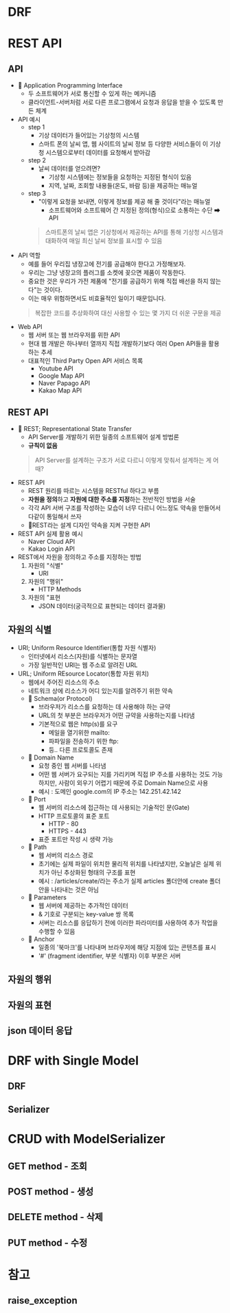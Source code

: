# DRF

# REST API
## API
- 📌 Application Programming Interface
  - 두 소프트웨어가 서로 통신할 수 있게 하는 메커니즘
  - 클라이언트-서버처럼 서로 다른 프로그램에서 요청과 응답을 받을 수 있도록 만든 체계
- API 예시
  - step 1
    - 기상 데이터가 들어있는 기상청의 시스템
    - 스마트 폰의 날씨 앱, 웹 사이트의 날씨 정보 등 다양한 서비스들이 이 기상청 시스템으로부터 데이터를 요청해서 받아감
  - step 2
    - 날씨 데이터를 얻으려면?
      - 기상청 시스템에는 정보들을 요청하는 지정된 형식이 있음
      - 지역, 날짜, 조회할 내용들(온도, 바람 등)을 제공하는 매뉴얼
  - step 3
    - "이렇게 요청을 보내면, 이렇게 정보를 제공 해 줄 것이다"라는 매뉴얼
      - 소프트웨어와 소프트웨어 간 지정된 정의(형식)으로 소통하는 수단 ➡ API
     > 스마트폰의 날씨 앱은 기상청에서 제공하는 API를 통해 기상청 시스템과 대화하여 매일 최신 날씨 정보를 표시할 수 있음
- API 역할
  - 예를 들어 우리집 냉장고에 전기를 공급해야 한다고 가정해보자.
  - 우리는 그냥 냉장고의 플러그를 소켓에 꽂으면 제품이 작동한다.
  - 중요한 것은 우리가 가전 제품에 "전기를 공급하기 위해 직접 배선을 하지 않는다"는 것이다.
  - 이는 매우 위험하면서도 비효율적인 일이기 때문입니다.
   > 복잡한 코드를 추상화하여 대신 사용할 수 있는 몇 가지 더 쉬운 구문을 제공
- Web API
  - 웹 서버 또는 웹 브라우저를 위한 API
  - 현대 웹 개발은 하나부터 열까지 직접 개발하기보다 여러 Open API들을 활용하는 추세
  - 대표적인 Third Party Open API 서비스 목록
    - Youtube API
    - Google Map API
    - Naver Papago API
    - Kakao Map API

## REST API
- 📌 REST; Representational State Transfer
  - API Server를 개발하기 위한 일종의 소프트웨어 설계 방법론
  - **규칙이 없음**
   > API Server를 설계하는 구조가 서로 다르니 이렇게 맞춰서 설계하는 게 어때?
- REST API
  - REST 원리를 따르는 시스템을 RESTful 하다고 부름
  - **자원을 정의**하고 **자원에 대한 주소를 지정**하는 전반적인 방법을 서술
  - 각각 API 서버 구조를 작성하는 모습이 너무 다르니 어느정도 약속을 만들어서 다같이 통일해서 쓰자
  - 📌REST라는 설계 디자인 약속을 지켜 구현한 API
- REST API 실제 활용 예시
  - Naver Cloud API
  - Kakao Login API
- REST에서 자원을 정의하고 주소를 지정하는 방법
  1. 자원의 "식별"
     - URI 
  2. 자원의 "행위"
     - HTTP Methods
  3. 자원의 "표현 
     - JSON 데이터(궁극적으로 표현되는 데이터 결과물)


## 자원의 식별
- URI; Uniform Resource Identifier(통합 자원 식별자)
  - 인터넷에서 리소스(자원)를 식별하는 문자열
  - 가장 일반적인 URI는 웹 주소로 알려진 URL
- URL; Uniform REsource Locator(통합 자원 위치)
  - 웹에서 주어진 리소스의 주소
  - 네트워크 상에 리소스가 어디 있는지를 알려주기 위한 약속
  - 📌 Schema(or Protocol)
    - 브라우저가 리소스를 요청하는 데 사용해야 하는 규약
    - URL의 첫 부분은 브라우저가 어떤 규약을 사용하는지를 나타냄
    - 기본적으로 웹은 http(s)를 요구
      - 메일을 열기위한 mailto:
      - 파파일을 전송하기 위한 ftp:
      - 등.. 다른 프로토콜도 존재 
  - 📌 Domain Name
    - 요청 중인 웹 서버를 나타냄
    - 어떤 웹 서버가 요구되는 지를 가리키며 직접 IP 주소를 사용하는 것도 가능하지만, 사람이 외우기 어렵기 때문에 주로 Domain Name으로 사용
    - 예시 : 도메인 google.com의 IP 주소는 142.251.42.142
  - 📌 Port
    - 웹 서버의 리소스에 접근하는 데 사용되는 기술적인 문(Gate)
    - HTTP 프로토콜의 표준 포트
      - HTTP - 80
      - HTTPS - 443
    - 표준 포트만 작성 시 생략 가능
  - 📌 Path
    - 웹 서버의 리소스 경로
    - 초기에는 실제 파일이 위치한 물리적 위치를 나타냈지만, 오늘날은 실제 위치가 아닌 추상화된 형태의 구조를 표현
    - 예시 : /articles/create/라는 주소가 실제 articles 폴더안에 create 폴더안을 나타내는 것은 아님
  - 📌 Parameters
    - 웹 서버에 제공하는 추가적인 데이터
    - & 기호로 구분되는 key-value 쌍 목록
    - 서버는 리소스를 응답하기 전에 이러한 파라미터를 사용하여 추가 작업을 수행할 수 있음
  - 📌 Anchor
    - 일종의 '북마크'를 나타내며 브라우저에 해당 지점에 있는 콘텐츠를 표시
    - '#' (fragment identifier, 부분 식별자) 이후 부분은 서버
## 자원의 행위
## 자원의 표현
## json 데이터 응답

# DRF with Single Model
## DRF
## Serializer

# CRUD with ModelSerializer
## GET method - 조회
## POST method - 생성
## DELETE method - 삭제
## PUT method - 수정

# 참고
## raise_exception
